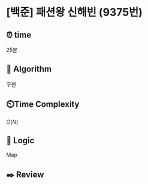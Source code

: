# [백준] 패션왕 신해빈 (9375번)

## ⏰  **time**
25분

## :pushpin: **Algorithm**

구현

## ⏲️**Time Complexity**

$O(N)$

## :round_pushpin: **Logic**
Map

## :black_nib: **Review**
